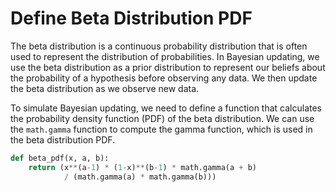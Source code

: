 # Define Beta Distribution PDF

The beta distribution is a continuous probability distribution that is often used to represent the distribution of probabilities. In Bayesian updating, we use the beta distribution as a prior distribution to represent our beliefs about the probability of a hypothesis before observing any data. We then update the beta distribution as we observe new data.

To simulate Bayesian updating, we need to define a function that calculates the probability density function (PDF) of the beta distribution. We can use the `math.gamma` function to compute the gamma function, which is used in the beta distribution PDF.

```python
def beta_pdf(x, a, b):
    return (x**(a-1) * (1-x)**(b-1) * math.gamma(a + b)
            / (math.gamma(a) * math.gamma(b)))
```
